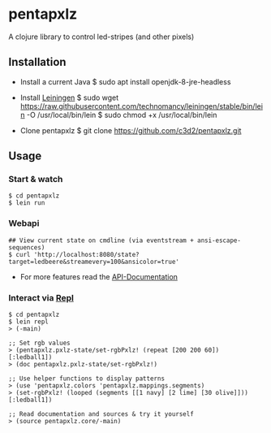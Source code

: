 # pentapxlz

A clojure library to control led-stripes (and other pixels)

## Installation

* Install a current Java
    $ sudo apt install openjdk-8-jre-headless

* Install [Leiningen](https://leiningen.org/#install)
    $ sudo wget https://raw.githubusercontent.com/technomancy/leiningen/stable/bin/lein -O /usr/local/bin/lein 
    $ sudo chmod +x /usr/local/bin/lein

* Clone pentapxlz
    $ git clone https://github.com/c3d2/pentapxlz.git

## Usage

### Start & watch
    $ cd pentapxlz
    $ lein run

### Webapi
    ## View current state on cmdline (via eventstream + ansi-escape-sequences)
    $ curl 'http://localhost:8080/state?target=ledbeere&streamevery=100&ansicolor=true'

* For more features read the [API-Documentation](http://localhost:8080/api)

### Interact via [Repl](https://www.clojure.org/guides/learn/syntax#_repl)
    $ cd pentapxlz
    $ lein repl
    > (-main)

    ;; Set rgb values
    > (pentapxlz.pxlz-state/set-rgbPxlz! (repeat [200 200 60]) [:ledball1])
    > (doc pentapxlz.pxlz-state/set-rgbPxlz!)

    ;; Use helper functions to display patterns
    > (use 'pentapxlz.colors 'pentapxlz.mappings.segments)
    > (set-rgbPxlz! (looped (segments [[1 navy] [2 lime] [30 olive]])) [:ledball1])

    ;; Read documentation and sources & try it yourself
    > (source pentapxlz.core/-main)
